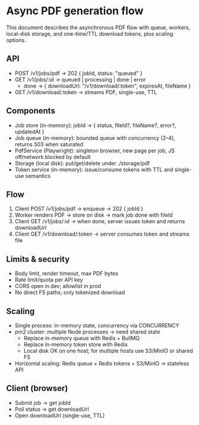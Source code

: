 # Async PDF generation flow

This document describes the asynchronous PDF flow with queue, workers, local-disk storage, and one-time/TTL download tokens, plus scaling options.

## API
- POST /v1/jobs/pdf → 202 { jobId, status: "queued" }
- GET /v1/jobs/:id → queued | processing | done | error
  - done → { downloadUrl: "/v1/download/:token", expiresAt, fileName }
- GET /v1/download/:token → streams PDF, single-use, TTL

## Components
- Job store (in-memory): jobId → { status, fileId?, fileName?, error?, updatedAt }
- Job queue (in-memory): bounded queue with concurrency (2–4), returns 503 when saturated
- PdfService (Playwright): singleton browser, new page per job, JS off/network blocked by default
- Storage (local disk): put/get/delete under ./storage/pdf
- Token service (in-memory): issue/consume tokens with TTL and single-use semantics

## Flow
1) Client POST /v1/jobs/pdf → enqueue → 202 { jobId }
2) Worker renders PDF → store on disk → mark job done with fileId
3) Client GET /v1/jobs/:id → when done, server issues token and returns downloadUrl
4) Client GET /v1/download/:token → server consumes token and streams file

## Limits & security
- Body limit, render timeout, max PDF bytes
- Rate limit/quota per API key
- CORS open in dev; allowlist in prod
- No direct FS paths; only tokenized download

## Scaling
- Single process: in-memory state, concurrency via CONCURRENCY
- pm2 cluster: multiple Node processes → need shared state
  - Replace in-memory queue with Redis + BullMQ
  - Replace in-memory token store with Redis
  - Local disk OK on one host; for multiple hosts use S3/MinIO or shared FS
- Horizontal scaling: Redis queue + Redis tokens + S3/MinIO → stateless API

## Client (browser)
- Submit job → get jobId
- Poll status → get downloadUrl
- Open downloadUrl (single-use, TTL)
